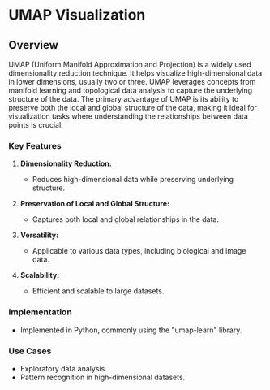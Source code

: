 # UMAP Visualization

## Overview

UMAP (Uniform Manifold Approximation and Projection) is a widely used dimensionality reduction technique. It helps visualize high-dimensional data in lower dimensions, usually two or three. UMAP leverages concepts from manifold learning and topological data analysis to capture the underlying structure of the data. The primary advantage of UMAP is its ability to preserve both the local and global structure of the data, making it ideal for visualization tasks where understanding the relationships between data points is crucial.

### Key Features

1. **Dimensionality Reduction:**
   - Reduces high-dimensional data while preserving underlying structure.

2. **Preservation of Local and Global Structure:**
   - Captures both local and global relationships in the data.

3. **Versatility:**
   - Applicable to various data types, including biological and image data.

4. **Scalability:**
   - Efficient and scalable to large datasets.

### Implementation

- Implemented in Python, commonly using the "umap-learn" library.

### Use Cases

- Exploratory data analysis.
- Pattern recognition in high-dimensional datasets.
